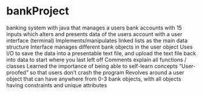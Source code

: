 # bankProject
banking system with java that manages a users bank accounts with 15 inputs which alters and presents data of the users account with a user interface (terminal)
Implements/manipulates linked lists as the main data structure
Interface manages different bank objects in the user object 
Uses I/O to save the data into a presentable text file, and upload the text file back into data to start where you last left off
Comments explain all functions / classes
Learned the importance of being able to self-learn concepts
“User-proofed” so that users don’t crash the program
Revolves around a user object that can have anywhere from 0-3 bank objects, with all objects having constraints and unique attributes
